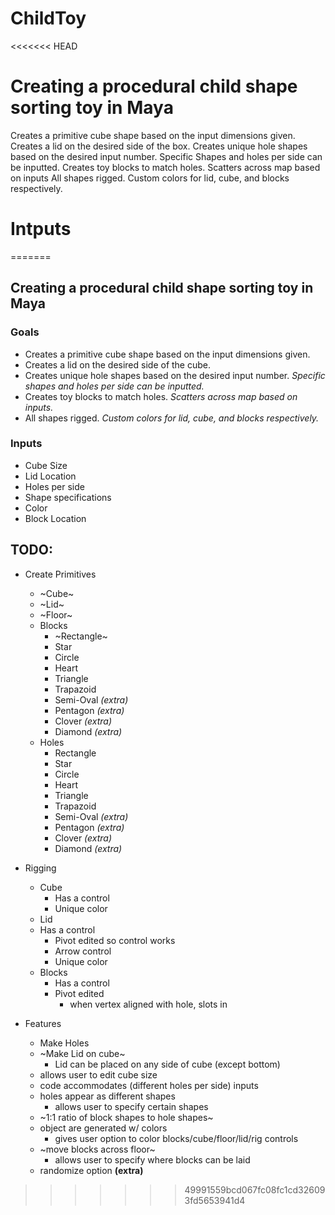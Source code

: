 # ChildToy
<<<<<<< HEAD
# Creating a procedural child shape sorting toy in Maya

Creates a primitive cube shape based on the input dimensions given.
Creates a lid on the desired side of the box.
Creates unique hole shapes based on the desired input number.
    Specific Shapes and holes per side can be inputted.
Creates toy blocks to match holes.
    Scatters across map based on inputs
All shapes rigged.
    Custom colors for lid, cube, and blocks respectively.

# Intputs
=======
## Creating a procedural child shape sorting toy in Maya

### Goals
- Creates a primitive cube shape based on the input dimensions given.
- Creates a lid on the desired side of the cube.
- Creates unique hole shapes based on the desired input number.
*Specific shapes and holes per side can be inputted.*
- Creates toy blocks to match holes.
*Scatters across map based on inputs.*
- All shapes rigged.
*Custom colors for lid, cube, and blocks respectively.*

### Inputs
- Cube Size
- Lid Location
- Holes per side
- Shape specifications
- Color
- Block Location

## TODO:
- Create Primitives
  - ~Cube~ 
  - ~Lid~
  - ~Floor~
  - Blocks
    - ~Rectangle~
    - Star
    - Circle
    - Heart
    - Triangle
    - Trapazoid
    - Semi-Oval *(extra)*
    - Pentagon *(extra)*
    - Clover *(extra)*
    - Diamond *(extra)*
  - Holes
    - Rectangle
    - Star
    - Circle
    - Heart
    - Triangle
    - Trapazoid
    - Semi-Oval *(extra)*
    - Pentagon *(extra)*
    - Clover *(extra)*
    - Diamond *(extra)*

- Rigging
  - Cube
    - Has a control
    - Unique color
  - Lid
  - Has a control
    - Pivot edited so control works
    - Arrow control
    - Unique color
  - Blocks
    - Has a control
    - Pivot edited
      - when vertex aligned with hole, slots in

- Features
    - Make Holes
    - ~Make Lid on cube~
      - Lid can be placed on any side of cube (except bottom)
    - allows user to edit cube size
    - code accommodates (different holes per side) inputs
    - holes appear as different shapes
      - allows user to specify certain shapes 
    - ~1:1 ratio of block shapes to hole shapes~
    - object are generated w/ colors
      - gives user option to color blocks/cube/floor/lid/rig controls
    - ~move blocks across floor~
      - allows user to specify where blocks can be laid
    - randomize option **(extra)**
>>>>>>> 49991559bcd067fc08fc1cd326093fd5653941d4

